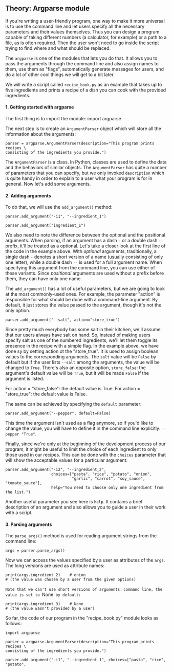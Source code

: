 ## Theory: Argparse module

If you're writing a user-friendly program, one way to make
it more universal is to use the command line and let users
specify all the necessary parameters and their values
themselves. Thus you can design a program capable of 
taking different numbers (a calculator, for example) or a 
path to a file, as is often required. Then the user won't 
need to go inside the script trying to find where and what
should be replaced.

The `argparse` is one of the modules that lets you do that.
It allows you to pass the arguments through the 
command line and also assign names to them, use them
as "flags", automatically generate messages for users,
and do a lot of other cool things we will get to a bit later.

We will write a script called `recipe_book.py` as an
example that takes up to five ingredients and prints a
recipe of a dish you can cook with the provided
ingredients.

#### 1. Getting started with argparse
The first thing is to import the module:
    import argparse

The next step is to create an `ArgumentParser` object
which will store all the information about the arguments:

    parser = argparse.ArgumentParser(description="This program prints recipes \
    consisting of the ingredients you provide.")

The `ArgumentParser` is a class. In Python, classes are
used to define the data and the behaviors of similar
objects. The `ArgumentParser` has quite a number of 
parameters that you can specify, but we only invoked
`description` which is quite handy in order to explain to a 
user what your program is for in general. Now let's add
some arguments.

#### 2. Adding arguments
To do that, we will use the `add_argument()` method:

    parser.add_argument("-i1", "--ingredient_1")
    
    parser.add_argument("ingredient_1")

We also need to note the difference between the optional
and the positional arguments. When parsing, if an
argument has a dash `-` or a double dash `--` prefix, it'll
be treated as a optional. Let's take a closer look at the first
line of the code in the example above. With *optional*
arguments, traditionally, a single dash `-` denotes a short
version of a name (usually consisting of only one letter),
while a double dash `--` is used for a full argument name.
When specifying this argument from the command line,
you can use either of these variants. Since *positional*
arguments are used without a prefix before them, they
can have only one name.

The `add_argument()` has a lot of useful parameters, but
we are going to look at the most commonly-used ones.
For example, the parameter "action" is responsible for 
what should be done with a command-line argument. By
default, it just stores the value passed to the argument,
though it's not the only option.

    parser.add_argument("--salt", action="store_true")

Since pretty much everybody has some salt in their
kitchen, we'll assume that our users always have salt on
hand. So, instead of making users specify salt as one of 
the numbered ingredients, we'll let them toggle its
presence in the recipe with a simple flag. In the example
above, we have done sy by setting action ot the 
"store_true". It is used to assign boolean values to the 
corresponding arguments. The `salt` value will be `False`
by default but if the user lists `--salt` among the 
arguments, the value will be changed to `True`. There's
also an opposite option, `store_false`: the argument's
default value will be `True`, but it will be made `False` if 
the argument is listed.

For action = "store_false": the default value is True. For 
action = "store_true": the default value is False.

The same can be achieved by specifying the `default`
parameter:

    parser.add_argument("--pepper", default=False)

This time the argument isn't used as a flag anymore, so
if you'd like to change the value, you will have to define it
in the command line explicitly: `--pepper "True"`.

Finally, since we're only at the beginning of the 
development process of our program, it might be useful
to limit the choice of each ingredient to only those used
in our recipes. This can be done with the `choices`
parameter that will show the acceptable values for a 
particular argument:

    parser.add_argument("-i2", "--ingredient_2",
                        choices=["pasta", "rice", "potato", "onion",
                                 "garlic", "carrot", "soy_sauce", "tomato_sauce"],
                        help="You need to choose only one ingredient from the list.")

Another useful parameter you see here is `help`. It 
contains a brief description of an argument and also 
allows you to guide a user in their work with a script.

#### 3. Parsing arguments
The `parse_args()` method is used for reading argument 
strings from the command line:

    args = parser.parse_args()

Now we can access the values specified by a user as 
attributes of the `args`. The long versions are used as 
attribute names:

    print(args.ingredient_2)    # onion
    # (the value was chosen by a user from the given options)

`Note that we can't use short versions of arguments:`
`command line, the value is set to `None` by default:`

    print(args.ingredient_3)    # None
    # (the value wasn't provided by a user)

So far, the code of our program in the "recipe_book.py"
module looks as follows:

    import argparse

    parser = argparse.ArgumentParser(description="This program prints recipes \
    consisting of the ingredients you provide.")

    parser.add_argument("-i1", "--ingredient_1", choices=["pasta", "rice", "potato",
            